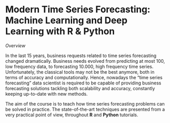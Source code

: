 
# Modern Time Series Forecasting: Machine Learning and Deep Learning with R & Python

*Overview*

In the last 15 years, business requests related to time series forecasting
changed dramatically. Business needs evolved from predicting at most 100,
low frequency data, to forecasting 10.000, high frequency time series.
Unfortunately, the classical tools may not be the best anymore, both in
terms of accuracy and computationally.
Hence, nowadays the “time series forecasting” data scientist is required to be
capable of providing business forecasting solutions tackling both scalability
and accuracy, constantly keeping up-to-date with new methods.

The aim of the course is to teach how time series forecasting problems can be
solved in practice. The state-of-the-art techniques are presented from a very
practical point of view, throughout **R** and **Python** tutorials.


